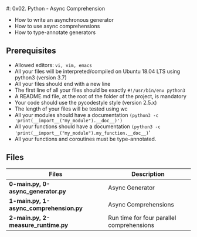 #: 0x02. Python - Async Comprehension

- How to write an asynchronous generator
- How to use async comprehensions
- How to type-annotate generators

## Prerequisites

- Allowed editors: `vi, vim, emacs`
- All your files will be interpreted/compiled on Ubuntu 18.04 LTS using python3 (version 3.7)
- All your files should end with a new line
- The first line of all your files should be exactly `#!/usr/bin/env python3`
- A README.md file, at the root of the folder of the project, is mandatory
- Your code should use the pycodestyle style (version 2.5.x)
- The length of your files will be tested using wc
- All your modules should have a documentation `(python3 -c 'print(__import__("my_module").__doc__)')`
- All your functions should have a documentation `(python3 -c 'print(__import__("my_module").my_function.__doc__)`'
- All your functions and coroutines must be type-annotated.

## Files

| Files                                   | Description                               |
| --------------------------------------- | ----------------------------------------- |
| **0-main.py, 0-async_generator.py**     | Async Generator                           |
| **1-main.py, 1-async_comprehension.py** | Async Comprehensions                      |
| **2-main.py, 2-measure_runtime.py**     | Run time for four parallel comprehensions |
